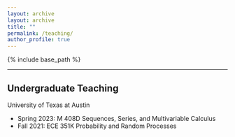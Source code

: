 ```yaml
---
layout: archive
layout: archive
title: ""
permalink: /teaching/
author_profile: true
---
```


{% include base_path %}

---
Undergraduate Teaching
---
University of Texas at Austin
* Spring 2023: M 408D Sequences, Series, and Multivariable Calculus
* Fall 2021: ECE 351K Probability and Random Processes


